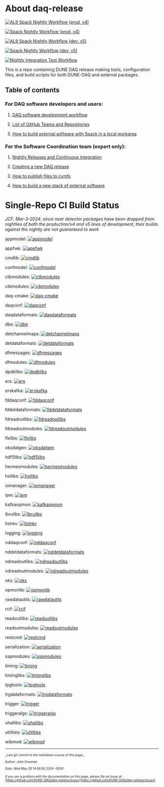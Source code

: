 # About daq-release


[![AL9 Spack Nightly Workflow (prod, v4) ](https://github.com/DUNE-DAQ/daq-release/actions/workflows/build-v4-release-alma9.yml/badge.svg)](https://github.com/DUNE-DAQ/daq-release/actions/workflows/build-v4-release-alma9.yml)

[![Spack Nightly Workflow (prod, v4)](https://github.com/DUNE-DAQ/daq-release/actions/workflows/build-v4-release-sl7.yml/badge.svg)](https://github.com/DUNE-DAQ/daq-release/actions/workflows/build-v4-release-sl7.yml)

[![AL9 Spack Nightly Workflow (dev, v5) ](https://github.com/DUNE-DAQ/daq-release/actions/workflows/build-nightly-release-alma9.yml/badge.svg)](https://github.com/DUNE-DAQ/daq-release/actions/workflows/build-nightly-release-alma9.yml)

[![Spack Nightly Workflow (dev, v5)](https://github.com/DUNE-DAQ/daq-release/actions/workflows/build-nightly-release-sl7.yml/badge.svg)](https://github.com/DUNE-DAQ/daq-release/actions/workflows/build-nightly-release-sl7.yml)

[![Nightly Integration Test Workflow](https://github.com/DUNE-DAQ/daq-release/actions/workflows/nightly-integtest.yml/badge.svg)](https://github.com/DUNE-DAQ/daq-release/actions/workflows/nightly-integtest.yml)

This is a repo containing DUNE DAQ release making tools, configuration files, and build scripts for both DUNE-DAQ and external packages. 

## Table of contents

### For DAQ software developers and users:


1. [DAQ software development workflow](development_workflow_gitflow.md)


2. [List of GitHub Teams and Repositories](team_repos.md)


3. [How to build external software with Spack in a local workarea](Build-external-packages-with-spack-in-a-work-area.md)

### For the Software Coordination team (expert only):



1. [Nightly Releases and Continuous Integration](ci_github_action.md)


2. [Creating a new DAQ release](create_release_spack.md)


3. [How to publish files to cvmfs](publish_to_cvmfs.md)


4. [How to build a new stack of external software](Build-new-external-software-stack.md)

# Single-Repo CI Build Status

_JCF, Mar-3-2024: since near detector packages have been dropped from nightlies of both the production/v4 and v5 lines of development, their builds against the nightly are not guaranteed to work_

appmodel: [![appmodel](https://github.com/DUNE-DAQ/appmodel/actions/workflows/dunedaq-develop-cpp-ci.yml/badge.svg)](https://github.com/DUNE-DAQ/appmodel/actions/workflows/dunedaq-develop-cpp-ci.yml)

appfwk: [![appfwk](https://github.com/DUNE-DAQ/appfwk/actions/workflows/dunedaq-v4-cpp-ci.yml/badge.svg)](https://github.com/DUNE-DAQ/appfwk/actions/workflows/dunedaq-v4-cpp-ci.yml)

cmdlib: [![cmdlib](https://github.com/DUNE-DAQ/cmdlib/actions/workflows/dunedaq-v4-cpp-ci.yml/badge.svg)](https://github.com/DUNE-DAQ/cmdlib/actions/workflows/dunedaq-v4-cpp-ci.yml)

confmodel: [![confmodel](https://github.com/DUNE-DAQ/confmodel/actions/workflows/dunedaq-develop-cpp-ci.yml/badge.svg)](https://github.com/DUNE-DAQ/confmodel/actions/workflows/dunedaq-develop-cpp-ci.yml)

ctbmodules: [![ctbmodules](https://github.com/DUNE-DAQ/ctbmodules/actions/workflows/dunedaq-v4-cpp-ci.yml/badge.svg)](https://github.com/DUNE-DAQ/ctbmodules/actions/workflows/dunedaq-v4-cpp-ci.yml)

cibmodules: [![cibmodules](https://github.com/DUNE-DAQ/cibmodules/actions/workflows/dunedaq-v4-cpp-ci.yml/badge.svg)](https://github.com/DUNE-DAQ/cibmodules/actions/workflows/dunedaq-v4-cpp-ci.yml)

daq-cmake: [![daq-cmake](https://github.com/DUNE-DAQ/daq-cmake/actions/workflows/dunedaq-v4-cpp-ci.yml/badge.svg)](https://github.com/DUNE-DAQ/daq-cmake/actions/workflows/dunedaq-v4-cpp-ci.yml)

daqconf: [![daqconf](https://github.com/DUNE-DAQ/daqconf/actions/workflows/dunedaq-v4-cpp-ci.yml/badge.svg)](https://github.com/DUNE-DAQ/daqconf/actions/workflows/dunedaq-v4-cpp-ci.yml)

daqdataformats: [![daqdataformats](https://github.com/DUNE-DAQ/daqdataformats/actions/workflows/dunedaq-v4-cpp-ci.yml/badge.svg)](https://github.com/DUNE-DAQ/daqdataformats/actions/workflows/dunedaq-v4-cpp-ci.yml)

dbe: [![dbe](https://github.com/DUNE-DAQ/dbe/actions/workflows/dunedaq-develop-cpp-ci.yml/badge.svg)](https://github.com/DUNE-DAQ/dbe/actions/workflows/dunedaq-develop-cpp-ci.yml)

detchannelmaps: [![detchannelmaps](https://github.com/DUNE-DAQ/detchannelmaps/actions/workflows/dunedaq-v4-cpp-ci.yml/badge.svg)](https://github.com/DUNE-DAQ/detchannelmaps/actions/workflows/dunedaq-v4-cpp-ci.yml)

detdataformats: [![detdataformats](https://github.com/DUNE-DAQ/detdataformats/actions/workflows/dunedaq-v4-cpp-ci.yml/badge.svg)](https://github.com/DUNE-DAQ/detdataformats/actions/workflows/dunedaq-v4-cpp-ci.yml)

dfmessages: [![dfmessages](https://github.com/DUNE-DAQ/dfmessages/actions/workflows/dunedaq-v4-cpp-ci.yml/badge.svg)](https://github.com/DUNE-DAQ/dfmessages/actions/workflows/dunedaq-v4-cpp-ci.yml)

dfmodules: [![dfmodules](https://github.com/DUNE-DAQ/dfmodules/actions/workflows/dunedaq-v4-cpp-ci.yml/badge.svg)](https://github.com/DUNE-DAQ/dfmodules/actions/workflows/dunedaq-v4-cpp-ci.yml)

dpdklibs: [![dpdklibs](https://github.com/DUNE-DAQ/dpdklibs/actions/workflows/dunedaq-develop-cpp-ci.yml/badge.svg)](https://github.com/DUNE-DAQ/dpdklibs/actions/workflows/dunedaq-develop-cpp-ci.yml)

ers: [![ers](https://github.com/DUNE-DAQ/ers/actions/workflows/dunedaq-v4-cpp-ci.yml/badge.svg)](https://github.com/DUNE-DAQ/ers/actions/workflows/dunedaq-v4-cpp-ci.yml)

erskafka: [![erskafka](https://github.com/DUNE-DAQ/erskafka/actions/workflows/dunedaq-v4-cpp-ci.yml/badge.svg)](https://github.com/DUNE-DAQ/erskafka/actions/workflows/dunedaq-v4-cpp-ci.yml)

fddaqconf: [![fddaqconf](https://github.com/DUNE-DAQ/fddaqconf/actions/workflows/dunedaq-v4-cpp-ci.yml/badge.svg)](https://github.com/DUNE-DAQ/fddaqconf/actions/workflows/dunedaq-v4-cpp-ci.yml)

fddetdataformats: [![fddetdataformats](https://github.com/DUNE-DAQ/fddetdataformats/actions/workflows/dunedaq-v4-cpp-ci.yml/badge.svg)](https://github.com/DUNE-DAQ/fddetdataformats/actions/workflows/dunedaq-v4-cpp-ci.yml)

fdreadoutlibs: [![fdreadoutlibs](https://github.com/DUNE-DAQ/fdreadoutlibs/actions/workflows/dunedaq-v4-cpp-ci.yml/badge.svg)](https://github.com/DUNE-DAQ/fdreadoutlibs/actions/workflows/dunedaq-v4-cpp-ci.yml)

fdreadoutmodules: [![fdreadoutmodules](https://github.com/DUNE-DAQ/fdreadoutmodules/actions/workflows/dunedaq-v4-cpp-ci.yml/badge.svg)](https://github.com/DUNE-DAQ/fdreadoutmodules/actions/workflows/dunedaq-v4-cpp-ci.yml)

flxlibs: [![flxlibs](https://github.com/DUNE-DAQ/flxlibs/actions/workflows/dunedaq-v4-cpp-ci.yml/badge.svg)](https://github.com/DUNE-DAQ/flxlibs/actions/workflows/dunedaq-v4-cpp-ci.yml)

oksdalgen: [![oksdalgen](https://github.com/DUNE-DAQ/oksdalgen/actions/workflows/dunedaq-develop-cpp-ci.yml/badge.svg)](https://github.com/DUNE-DAQ/oksdalgen/actions/workflows/dunedaq-develop-cpp-ci.yml)

hdf5libs: [![hdf5libs](https://github.com/DUNE-DAQ/hdf5libs/actions/workflows/dunedaq-v4-cpp-ci.yml/badge.svg)](https://github.com/DUNE-DAQ/hdf5libs/actions/workflows/dunedaq-v4-cpp-ci.yml)

hermesmodules: [![hermesmodules](https://github.com/DUNE-DAQ/hermesmodules/actions/workflows/dunedaq-v4-cpp-ci.yml/badge.svg)](https://github.com/DUNE-DAQ/hermesmodules/actions/workflows/dunedaq-v4-cpp-ci.yml)

hsilibs: [![hsilibs](https://github.com/DUNE-DAQ/hsilibs/actions/workflows/dunedaq-v4-cpp-ci.yml/badge.svg)](https://github.com/DUNE-DAQ/hsilibs/actions/workflows/dunedaq-v4-cpp-ci.yml)

iomanager: [![iomanager](https://github.com/DUNE-DAQ/iomanager/actions/workflows/dunedaq-v4-cpp-ci.yml/badge.svg)](https://github.com/DUNE-DAQ/iomanager/actions/workflows/dunedaq-v4-cpp-ci.yml)

ipm: [![ipm](https://github.com/DUNE-DAQ/ipm/actions/workflows/dunedaq-v4-cpp-ci.yml/badge.svg)](https://github.com/DUNE-DAQ/ipm/actions/workflows/dunedaq-v4-cpp-ci.yml)

kafkaopmon: [![kafkaopmon](https://github.com/DUNE-DAQ/kafkaopmon/actions/workflows/dunedaq-v4-cpp-ci.yml/badge.svg)](https://github.com/DUNE-DAQ/kafkaopmon/actions/workflows/dunedaq-v4-cpp-ci.yml)

lbrulibs: [![lbrulibs](https://github.com/DUNE-DAQ/lbrulibs/actions/workflows/dunedaq-develop-cpp-ci.yml/badge.svg)](https://github.com/DUNE-DAQ/lbrulibs/actions/workflows/dunedaq-develop-cpp-ci.yml)

listrev: [![listrev](https://github.com/DUNE-DAQ/listrev/actions/workflows/dunedaq-v4-cpp-ci.yml/badge.svg)](https://github.com/DUNE-DAQ/listrev/actions/workflows/dunedaq-v4-cpp-ci.yml)

logging: [![logging](https://github.com/DUNE-DAQ/logging/actions/workflows/dunedaq-v4-cpp-ci.yml/badge.svg)](https://github.com/DUNE-DAQ/logging/actions/workflows/dunedaq-v4-cpp-ci.yml)

nddaqconf: [![nddaqconf](https://github.com/DUNE-DAQ/nddaqconf/actions/workflows/dunedaq-develop-cpp-ci.yml/badge.svg)](https://github.com/DUNE-DAQ/nddaqconf/actions/workflows/dunedaq-develop-cpp-ci.yml)

nddetdataformats: [![nddetdataformats](https://github.com/DUNE-DAQ/nddetdataformats/actions/workflows/dunedaq-develop-cpp-ci.yml/badge.svg)](https://github.com/DUNE-DAQ/nddetdataformats/actions/workflows/dunedaq-develop-cpp-ci.yml)

ndreadoutlibs: [![ndreadoutlibs](https://github.com/DUNE-DAQ/ndreadoutlibs/actions/workflows/dunedaq-develop-cpp-ci.yml/badge.svg)](https://github.com/DUNE-DAQ/ndreadoutlibs/actions/workflows/dunedaq-develop-cpp-ci.yml)

ndreadoutmodules: [![ndreadoutmodules](https://github.com/DUNE-DAQ/ndreadoutmodules/actions/workflows/dunedaq-develop-cpp-ci.yml/badge.svg)](https://github.com/DUNE-DAQ/ndreadoutmodules/actions/workflows/dunedaq-develop-cpp-ci.yml)

oks: [![oks](https://github.com/DUNE-DAQ/oks/actions/workflows/dunedaq-develop-cpp-ci.yml/badge.svg)](https://github.com/DUNE-DAQ/oks/actions/workflows/dunedaq-develop-cpp-ci.yml)

opmonlib: [![opmonlib](https://github.com/DUNE-DAQ/opmonlib/actions/workflows/dunedaq-v4-cpp-ci.yml/badge.svg)](https://github.com/DUNE-DAQ/opmonlib/actions/workflows/dunedaq-v4-cpp-ci.yml)

rawdatautils: [![rawdatautils](https://github.com/DUNE-DAQ/rawdatautils/actions/workflows/dunedaq-v4-cpp-ci.yml/badge.svg)](https://github.com/DUNE-DAQ/rawdatautils/actions/workflows/dunedaq-v4-cpp-ci.yml)

rcif: [![rcif](https://github.com/DUNE-DAQ/rcif/actions/workflows/dunedaq-v4-cpp-ci.yml/badge.svg)](https://github.com/DUNE-DAQ/rcif/actions/workflows/dunedaq-v4-cpp-ci.yml)

readoutlibs: [![readoutlibs](https://github.com/DUNE-DAQ/readoutlibs/actions/workflows/dunedaq-v4-cpp-ci.yml/badge.svg)](https://github.com/DUNE-DAQ/readoutlibs/actions/workflows/dunedaq-v4-cpp-ci.yml)

readoutmodules: [![readoutmodules](https://github.com/DUNE-DAQ/readoutmodules/actions/workflows/dunedaq-v4-cpp-ci.yml/badge.svg)](https://github.com/DUNE-DAQ/readoutmodules/actions/workflows/dunedaq-v4-cpp-ci.yml)

restcmd: [![restcmd](https://github.com/DUNE-DAQ/restcmd/actions/workflows/dunedaq-v4-cpp-ci.yml/badge.svg)](https://github.com/DUNE-DAQ/restcmd/actions/workflows/dunedaq-v4-cpp-ci.yml)

serialization: [![serialization](https://github.com/DUNE-DAQ/serialization/actions/workflows/dunedaq-v4-cpp-ci.yml/badge.svg)](https://github.com/DUNE-DAQ/serialization/actions/workflows/dunedaq-v4-cpp-ci.yml)

sspmodules: [![sspmodules](https://github.com/DUNE-DAQ/sspmodules/actions/workflows/dunedaq-v4-cpp-ci.yml/badge.svg)](https://github.com/DUNE-DAQ/sspmodules/actions/workflows/dunedaq-v4-cpp-ci.yml)

timing: [![timing](https://github.com/DUNE-DAQ/timing/actions/workflows/dunedaq-v4-cpp-ci.yml/badge.svg)](https://github.com/DUNE-DAQ/timing/actions/workflows/dunedaq-v4-cpp-ci.yml)

timinglibs: [![timinglibs](https://github.com/DUNE-DAQ/timinglibs/actions/workflows/dunedaq-v4-cpp-ci.yml/badge.svg)](https://github.com/DUNE-DAQ/timinglibs/actions/workflows/dunedaq-v4-cpp-ci.yml)

tpgtools: [![tpgtools](https://github.com/DUNE-DAQ/tpgtools/actions/workflows/dunedaq-v4-cpp-ci.yml/badge.svg)](https://github.com/DUNE-DAQ/tpgtools/actions/workflows/dunedaq-v4-cpp-ci.yml)

trgdataformats: [![trgdataformats](https://github.com/DUNE-DAQ/trgdataformats/actions/workflows/dunedaq-v4-cpp-ci.yml/badge.svg)](https://github.com/DUNE-DAQ/trgdataformats/actions/workflows/dunedaq-v4-cpp-ci.yml)

trigger: [![trigger](https://github.com/DUNE-DAQ/trigger/actions/workflows/dunedaq-v4-cpp-ci.yml/badge.svg)](https://github.com/DUNE-DAQ/trigger/actions/workflows/dunedaq-v4-cpp-ci.yml)

triggeralgs: [![triggeralgs](https://github.com/DUNE-DAQ/triggeralgs/actions/workflows/dunedaq-v4-cpp-ci.yml/badge.svg)](https://github.com/DUNE-DAQ/triggeralgs/actions/workflows/dunedaq-v4-cpp-ci.yml)

uhallibs: [![uhallibs](https://github.com/DUNE-DAQ/uhallibs/actions/workflows/dunedaq-v4-cpp-ci.yml/badge.svg)](https://github.com/DUNE-DAQ/uhallibs/actions/workflows/dunedaq-v4-cpp-ci.yml)

utilities: [![utilities](https://github.com/DUNE-DAQ/utilities/actions/workflows/dunedaq-v4-cpp-ci.yml/badge.svg)](https://github.com/DUNE-DAQ/utilities/actions/workflows/dunedaq-v4-cpp-ci.yml)

wibmod: [![wibmod](https://github.com/DUNE-DAQ/wibmod/actions/workflows/dunedaq-v4-cpp-ci.yml/badge.svg)](https://github.com/DUNE-DAQ/wibmod/actions/workflows/dunedaq-v4-cpp-ci.yml)


-----

<font size="1">
_Last git commit to the markdown source of this page:_


_Author: John Freeman_

_Date: Wed May 29 14:56:50 2024 -0500_

_If you see a problem with the documentation on this page, please file an Issue at [https://github.com/DUNE-DAQ/daq-release/issues](https://github.com/DUNE-DAQ/daq-release/issues)_
</font>
